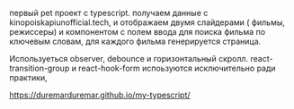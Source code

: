первый pet проект с typescript. 
получаем данные с kinopoiskapiunofficial.tech, и отображаем двумя слайдерами ( фильмы, режиссеры) и компонентом с полем ввода для поиска фильма по ключевым словам,
для каждого фильма генерируется страница.

Используеться observer, debounce и горизонтальный скролл. 
react-transition-group и react-hook-form испоьзуются исключительно ради практики, 

https://duremarduremar.github.io/my-typescript/
